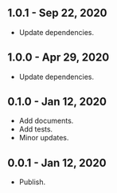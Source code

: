 ## 1.0.1 - Sep 22, 2020

* Update dependencies.

## 1.0.0 - Apr 29, 2020

* Update dependencies.

## 0.1.0 - Jan 12, 2020

* Add documents.
* Add tests.
* Minor updates.

## 0.0.1 - Jan 12, 2020

* Publish.
